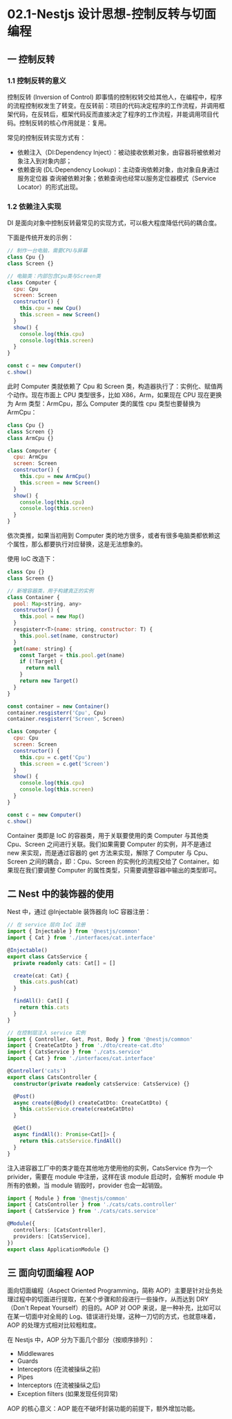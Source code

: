 # 02.1-Nestjs 设计思想-控制反转与切面编程

## 一 控制反转

### 1.1 控制反转的意义

控制反转 (Inversion of Control) 即事情的控制权转交给其他人，在编程中，程序的流程控制权发生了转变。在反转前：项目的代码决定程序的工作流程，并调用框架代码，在反转后，框架代码反而直接决定了程序的工作流程，并能调用项目代码。控制反转的核心作用就是：复用。

常见的控制反转实现方式有：

- 依赖注入（DI:Dependency Inject）：被动接收依赖对象，由容器将被依赖对象注入到对象内部；
- 依赖查询 (DL:Dependency Lookup)：主动查询依赖对象，由对象自身通过 服务定位器 查询被依赖对象；依赖查询也经常以服务定位器模式（Service Locator）的形式出现。

### 1.2 依赖注入实现

DI 是面向对象中控制反转最常见的实现方式，可以极大程度降低代码的耦合度。

下面是传统开发的示例：

```js
// 制作一台电脑，需要CPU与屏幕
class Cpu {}
class Screen {}

// 电脑类：内部包含Cpu类与Screen类
class Computer {
  cpu: Cpu
  screen: Screen
  constructor() {
    this.cpu = new Cpu()
    this.screen = new Screen()
  }
  show() {
    console.log(this.cpu)
    console.log(this.screen)
  }
}

const c = new Computer()
c.show()
```

此时 Computer 类就依赖了 Cpu 和 Screen 类，构造器执行了：实例化、赋值两个动作。现在市面上 CPU 类型很多，比如 X86，Arm，如果现在 CPU 现在更换为 Arm 类型：ArmCpu，那么 Computer 类的属性 cpu 类型也要替换为 ArmCpu：

```js
class Cpu {}
class Screen {}
class ArmCpu {}

class Computer {
  cpu: ArmCpu
  screen: Screen
  constructor() {
    this.cpu = new ArmCpu()
    this.screen = new Screen()
  }
  show() {
    console.log(this.cpu)
    console.log(this.screen)
  }
}
```

依次类推，如果当初用到 Computer 类的地方很多，或者有很多电脑类都依赖这个属性，那么都要执行对应替换，这是无法想象的。

使用 IoC 改造下：

```js
class Cpu {}
class Screen {}

// 新增容器类，用于构建真正的实例
class Container {
  pool: Map<string, any>
  constructor() {
    this.pool = new Map()
  }
  resgisterr<T>(name: string, constructor: T) {
    this.pool.set(name, constructor)
  }
  get(name: string) {
    const Target = this.pool.get(name)
    if (!Target) {
      return null
    }
    return new Target()
  }
}

const container = new Container()
container.resgisterr('Cpu', Cpu)
container.resgisterr('Screen', Screen)

class Computer {
  cpu: Cpu
  screen: Screen
  constructor() {
    this.cpu = c.get('Cpu')
    this.screen = c.get('Screen')
  }
  show() {
    console.log(this.cpu)
    console.log(this.screen)
  }
}

const c = new Computer()
c.show()
```

Container 类即是 IoC 的容器类，用于关联要使用的类 Computer 与其他类 Cpu、Screen 之间进行关联。我们如果需要 Computer 的实例，并不是通过 new 来实现，而是通过容器的 get 方法来实现，解除了 Computer 与 Cpu、Screen 之间的耦合，即：Cpu、Screen 的实例化的流程交给了 Container。如果现在我们要调整 Computer 的属性类型，只需要调整容器中输出的类型即可。

## 二 Nest 中的装饰器的使用

Nest 中，通过 @Injectable 装饰器向 IoC 容器注册：

```ts
// 在 service 层向 IoC 注册
import { Injectable } from '@nestjs/common'
import { Cat } from './interfaces/cat.interface'

@Injectable()
export class CatsService {
  private readonly cats: Cat[] = []

  create(cat: Cat) {
    this.cats.push(cat)
  }

  findAll(): Cat[] {
    return this.cats
  }
}

// 在控制层注入 service 实例
import { Controller, Get, Post, Body } from '@nestjs/common'
import { CreateCatDto } from './dto/create-cat.dto'
import { CatsService } from './cats.service'
import { Cat } from './interfaces/cat.interface'

@Controller('cats')
export class CatsController {
  constructor(private readonly catsService: CatsService) {}

  @Post()
  async create(@Body() createCatDto: CreateCatDto) {
    this.catsService.create(createCatDto)
  }

  @Get()
  async findAll(): Promise<Cat[]> {
    return this.catsService.findAll()
  }
}
```

注入进容器工厂中的类才能在其他地方使用他的实例，CatsService 作为一个 privider，需要在 module 中注册，这样在该 module 启动时，会解析 module 中所有的依赖，当 module 销毁时，provider 也会一起销毁。

```ts
import { Module } from '@nestjs/common'
import { CatsController } from './cats/cats.controller'
import { CatsService } from './cats/cats.service'

@Module({
  controllers: [CatsController],
  providers: [CatsService],
})
export class ApplicationModule {}
```

## 三 面向切面编程 AOP

面向切面编程（Aspect Oriented Programming，简称 AOP）主要是针对业务处理过程中的切面进行提取，在某个步骤和阶段进行一些操作，从而达到 DRY（Don't Repeat Yourself）的目的。AOP 对 OOP 来说，是一种补充，比如可以在某一切面中对全局的 Log、错误进行处理，这种一刀切的方式，也就意味着，AOP 的处理方式相对比较粗粒度。

在 Nestjs 中，AOP 分为下面几个部分（按顺序排列）：

- Middlewares
- Guards
- Interceptors (在流被操纵之前)
- Pipes
- Interceptors (在流被操纵之后)
- Exception filters (如果发现任何异常)

AOP 的核心意义：AOP 能在不破坏封装功能的前提下，额外增加功能。
